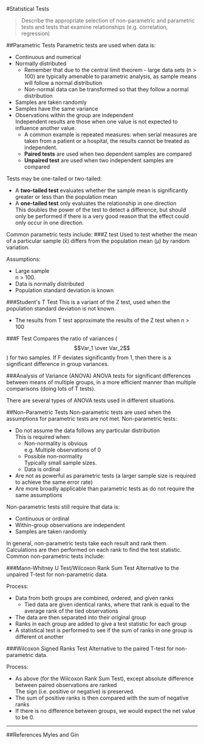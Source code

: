 #Statistical Tests
> Describe the appropriate selection of non-parametric and parametric tests and tests that examine relationships (e.g. correlation, regression)

##Parametric Tests
Parametric tests are used when data is:
* Continuous and numerical
* Normally distributed
    * Remember that due to the central limit theorem - large data sets (n > 100) are typically amenable to parametric analysis, as sample means will follow a normal distribution
    * Non-normal data can be transformed so that they follow a normal distribution
* Samples are taken randomly
* Samples have the same variance
* Observations within the group are independent  
Independent results are those when one value is not expected to influence another value.
    * A common example is repeated measures: when serial measures are taken from a patient or a hospital, the results cannot be treated as independent.
    * **Paired tests** are used when two dependent samples are compared
    * **Unpaired test** are used when two independent samples are compared

Tests may be one-tailed or two-tailed:
* A **two-tailed test** evaluates whether the sample mean is significantly greater or less than the population mean
* A **one-tailed test** only evaluates the relationship in one direction  
This doubles the power of the test to detect a difference, but should only be performed if there is a very good reason that the effect could only occur in one direction.

Common parametric tests include:
###Z test
Used to test whether the mean of a particular sample (x̄) differs from the population mean (μ) by random variation.

Assumptions:
* Large sample  
n > 100.
* Data is normally distributed
* Population standard deviation is known


###Student's T Test
This is a variant of the Z test, used when the population standard deviation is not known.
* The results from T test approximate the results of the Z test when n > 100

###F Test
Compares the ratio of variances ($$Var_1 \over Var_2$$) for two samples. If F deviates significantly from 1, then there is a significant difference in group variances.

###Analysis of Variance (ANOVA)
ANOVA tests for significant differences between means of multiple groups, in a more efficient manner than multiple comparisons (doing lots of T tests).

There are several types of ANOVA tests used in different situations.

##Non-Parametric Tests
Non-parametric tests are used when the assumptions for parametric tests are not met. Non-parametric tests:
* Do not assume the data follows any particular distribution  
This is required when:
    * Non-normality is obvious  
    e.g. Multiple observations of 0
    * Possible non-normality  
    Typically small sample sizes.
    * Data is ordinal
* Are not as powerful as parametric tests (a larger sample size is required to achieve the same error rate)
* Are more broadly applicable than parametric tests as do not require the same assumptions

Non-parametric tests still require that data is:
* Continuous or ordinal
* Within-group observations are independent
* Samples are taken randomly


In general, non-parametric tests take each result and rank them. Calculations are then performed on each rank to find the test statistic. Common non-parametric tests include:

###Mann-Whitney U Test/Wilcoxon Rank Sum Test
Alternative to the unpaired T-test for non-parametric data.

Process:
* Data from both groups are combined, ordered, and given ranks
    * Tied data are given identical ranks, where that rank is equal to the average rank of the tied observations
* The data are then separated into their original group
* Ranks in each group are added to give a test statistic for each group
* A statistical test is performed to see if the sum of ranks in one group is different ot another

###Wilcoxon Signed Ranks Test
Alternative to the paired T-test for non-parametric data.

Process:
* As above (for the Wilcoxon Rank Sum Test), except absolute difference between paired observations are ranked  
The sign (i.e. positive or negative) is preserved.
* The sum of positive ranks is then compared with the sum of negative ranks  
* If there is no difference between groups, we would expect the net value to be 0.

---

##References
Myles and Gin